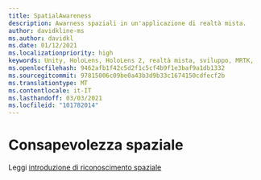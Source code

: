 ```yaml
---
title: SpatialAwareness
description: Awarness spaziali in un'applicazione di realtà mista.
author: davidkline-ms
ms.author: davidkl
ms.date: 01/12/2021
ms.localizationpriority: high
keywords: Unity, HoloLens, HoloLens 2, realtà mista, sviluppo, MRTK,
ms.openlocfilehash: 9462afb1f42c5d2f1c5cf4b9f1e3baf9a1db1332
ms.sourcegitcommit: 97815006c09be0a43b3d9b33c1674150cdfecf2b
ms.translationtype: MT
ms.contentlocale: it-IT
ms.lasthandoff: 03/03/2021
ms.locfileid: "101782014"
---
```

# <a name="spatial-awareness"></a>Consapevolezza spaziale

Leggi [introduzione di riconoscimento spaziale](../features/spatial-awareness/SpatialAwarenessGettingStarted.md)
